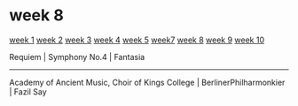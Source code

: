 # week 8

[week 1](week1.md)  [week 2](week2.md)  [week 3](week3.md)  [week 4](week4.md)  [week 5](week5.md)  [week7](week7.d)  [week 8](week8.md)  [week 9](week9.md)  [week 10](week10.md)  


Requiem | Symphony No.4 | Fantasia
___________________________________
Academy of Ancient Music, Choir of Kings College  |  BerlinerPhilharmonkier  |  Fazil Say
